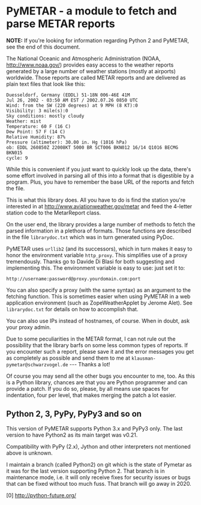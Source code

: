 # PyMETAR - a module to fetch and parse METAR reports

**NOTE:** If you're looking for information regarding Python 2 and PyMETAR, see
the end of this document.

The National Oceanic and Atmospheric Administration (NOAA, http://www.noaa.gov/)
provides easy access to the weather reports generated by a large number of
weather stations (mostly at airports) worldwide. Those reports are called METAR
reports and are delivered as plain text files that look like this:

```
Duesseldorf, Germany (EDDL) 51-18N 006-46E 41M
Jul 26, 2002 - 03:50 AM EST / 2002.07.26 0850 UTC
Wind: from the SW (220 degrees) at 9 MPH (8 KT):0
Visibility: 3 mile(s):0
Sky conditions: mostly cloudy
Weather: mist
Temperature: 60 F (16 C)
Dew Point: 57 F (14 C)
Relative Humidity: 87%
Pressure (altimeter): 30.00 in. Hg (1016 hPa)
ob: EDDL 260850Z 22008KT 5000 BR SCT006 BKN012 16/14 Q1016 BECMG BKN015
cycle: 9
```

While this is convenient if you just want to quickly look up the data, there's
some effort involved in parsing all of this into a format that is digestible by
a program. Plus, you have to remember the base URL of the reports and fetch the
file.

This is what this library does. All you have to do is find the station you're
interested in at http://www.aviationweather.gov/metar and feed the 4-letter
station code to the MetarReport class.

On the user end, the library provides a large number of methods to fetch the
parsed information in a plethora of formats. Those functions are described in
the file `librarydoc.txt` which was in turn generated using PyDoc.

PyMETAR uses `urllib2` (and its successors), which in turn makes it easy to honor
the environment variable `http_proxy`. This simplifies use of a proxy
tremendously. Thanks go to Davide Di Blasi for both suggesting and implementing
this. The environment variable is easy to use: just set it to:

```
http://username:password@proxy.yourdomain.com:port 
```

You can also specify a proxy (with the same syntax) as an argument to the
fetching function. This is sometimes easier when using PyMETAR in a web
application environment (such as ZopeWeatherApplet by Jerome Alet). See
`librarydoc.txt` for details on how to accomplish that. 

You can also use IPs instead of hostnames, of course. When in doubt, ask your
proxy admin.

Due to some peculiarities in the METAR format, I can not rule out the
possibility that the library barfs on some less common types of reports. If you
encounter such a report, please save it and the error messages you get as
completely as possible and send them to me at `klausman-pymetar@schwarzvogel.de`
--- Thanks a lot!

Of course you may send all the other bugs you encounter to me, too. As this is a
Python library, chances are that you are Python programmer and can provide a
patch. If you do so, please, by all means use spaces for indentation, four per
level, that makes merging the patch a lot easier.

## Python 2, 3, PyPy, PyPy3 and so on

This version of PyMETAR supports Python 3.x and PyPy3 only. The last version to
have Python2 as its main target was v0.21.

Compatibility with PyPy (2.x), Jython and other interpreters not mentioned
above is unknown.

I maintain a branch (called Python2) on git which is the state of Pymetar as it
was for the last version supporting Python 2. That branch is in maintenance
mode, i.e. it will only receive fixes for security issues or bugs that can be
fixed without too much fuss. That branch will go away in 2020.

[0] http://python-future.org/
